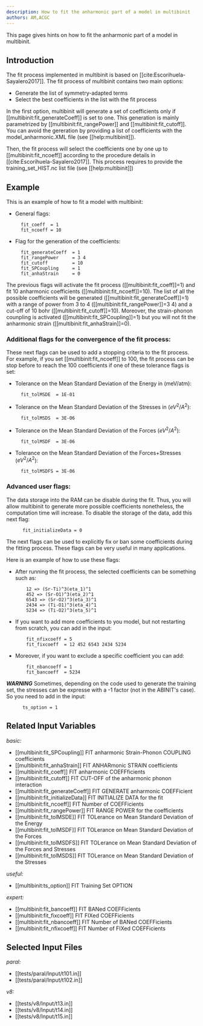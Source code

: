 ```yaml
---
description: How to fit the anharmonic part of a model in multibinit
authors: AM,ACGC
---
```


This page gives hints on how to fit the anharmonic part of a model in multibinit.

## Introduction

The fit process implemented in multibinit is based on [[cite:Escorihuela-Sayalero2017]].
The fit process of multibinit contains two main options:

* Generate the list of symmetry-adapted terms
* Select the best coefficients in the list with the fit process
  
In the first option, multibinit will generate a set of coefficients only if [[multibinit:fit_generateCoeff]] is set to one. This generation is mainly parametrized by [[multibinit:fit_rangePower]] and [[multibinit:fit_cutoff]]. You can avoid the gereration by providing a list of coefficients with the model_anharmonic.XML file (see [[help:multibinit]]).


Then, the fit process will select the coefficients one by one up to [[multibinit:fit_ncoeff]] according to the procedure details in [[cite:Escorihuela-Sayalero2017]]. This process requires to provide the training_set_HIST.nc list file (see [[help:multibinit]])
  
## Example

This is an example of how to fit a model with multibinit:

* General flags:

        fit_coeff  = 1     
        fit_ncoeff = 10  

* Flag for the generation of the coefficients:
  
        fit_generateCoeff  = 1
        fit_rangePower     = 3 4 
        fit_cutoff         = 10 
        fit_SPCoupling     = 1 
        fit_anhaStrain     = 0


The previous flags will activate the fit process ([[multibinit:fit_coeff]]=1) and fit 10 anharmonic coefficients ([[multibinit:fit_ncoeff]]=10). The list of all the possible coefficients will be generated ([[multibinit:fit_generateCoeff]]=1) with a range of power from 3 to 4 ([[multibinit:fit_rangePower]]=3 4) and a cut-off of 10 bohr ([[multibinit:fit_cutoff]]=10). Moreover, the strain-phonon counpling is activated ([[multibinit:fit_SPCoupling]]=1) but you will not fit the anharmonic strain ([[multibinit:fit_anhaStrain]]=0).

### Additional flags for the convergence of the fit process:

  These next flags can be used to add a stopping criteria to the fit process. For example, if you set [[multibinit:fit_ncoeff]] to 100, the fit process can be stop before to reach the 100 coefficients if one of these tolerance flags is set:

* Tolerance on the Mean Standard Deviation of the Energy in (meV/atm):

        fit_tolMSDE  = 1E-01
  
* Tolerance on the Mean Standard Deviation of the Stresses in ($eV^2/A^2$):

        fit_tolMSDS  = 3E-06

* Tolerance on the Mean Standard Deviation of the Forces ($eV^2/A^2$):

        fit_tolMSDF  = 3E-06

* Tolerance on the Mean Standard Deviation of the Forces+Stresses ($eV^2/A^2$):

        fit_tolMSDFS = 3E-06
  

### Advanced user flags:

The data storage into the RAM can be disable during the fit. Thus, you will allow multibinit to generate more possible coefficients nonetheless, the computation time will increase. To disable the storage of the data, add this next flag:

          fit_initializeData = 0
  
The next flags can be used to explicitly fix or ban some coefficients during the fitting process.
These flags can be very useful in many applications.

Here is an example of how to use these flags:

* After running the fit process, the selected coefficients can be something such as:

          12 => (Sr-Ti)^3(eta_1)^1
          452 => (Sr-O1)^3(eta_2)^1
          6543 => (Sr-O2)^3(eta_3)^1
          2434 => (Ti-O1)^3(eta_4)^1
          5234 => (Ti-O2)^3(eta_5)^1

* If you want to add more coefficients to you model, but not restarting from scratch, you can add in the input:

          fit_nfixcoeff = 5
          fit_fixcoeff  = 12 452 6543 2434 5234

* Moreover, if you want to exclude a specific coefficient you can add:
  
          fit_nbancoeff = 1 
          fit_bancoeff  = 5234



***WARNING*** Sometimes, depending on the code used to generate the training set, the stresses can be expresse with a -1 factor (not in the ABINIT's case). So you need to add in the input:

          ts_option = 1

    
## Related Input Variables

*basic:*

- [[multibinit:fit_SPCoupling]]  FIT anharmonic Strain-Phonon COUPLING coefficients
- [[multibinit:fit_anhaStrain]]  FIT ANHARmonic STRAIN coefficients
- [[multibinit:fit_coeff]]  FIT anharmonic COEFFficients
- [[multibinit:fit_cutoff]]  FIT CUT-OFF of the anharmonic phonon interaction
- [[multibinit:fit_generateCoeff]]  FIT GENERATE anharmonic COEFFicient 
- [[multibinit:fit_initializeData]]  FIT INITIALIZE DATA for the fit
- [[multibinit:fit_ncoeff]]  FIT Number of COEFFicients
- [[multibinit:fit_rangePower]]  FIT RANGE POWER for the coefficients
- [[multibinit:fit_tolMSDE]]  FIT TOLerance on Mean Standard Deviation of the Energy
- [[multibinit:fit_tolMSDF]]  FIT TOLerance on Mean Standard Deviation of the Forces
- [[multibinit:fit_tolMSDFS]]  FIT TOLerance on Mean Standard Deviation of the Forces and Stresses
- [[multibinit:fit_tolMSDS]]  FIT TOLerance on Mean Standard Deviation of the Stresses
 
*useful:*

- [[multibinit:ts_option]]  FIT Training Set OPTION
 
*expert:*

- [[multibinit:fit_bancoeff]]  FIT BANed COEFFicients
- [[multibinit:fit_fixcoeff]]  FIT FIXed COEFFicients
- [[multibinit:fit_nbancoeff]]  FIT Number of BANed COEFFicients
- [[multibinit:fit_nfixcoeff]]  FIT Number of FIXed COEFFicients
 

## Selected Input Files

*paral:*

- [[tests/paral/Input/t101.in]]
- [[tests/paral/Input/t102.in]]
 
*v8:*

- [[tests/v8/Input/t13.in]]
- [[tests/v8/Input/t14.in]]
- [[tests/v8/Input/t15.in]]
 

